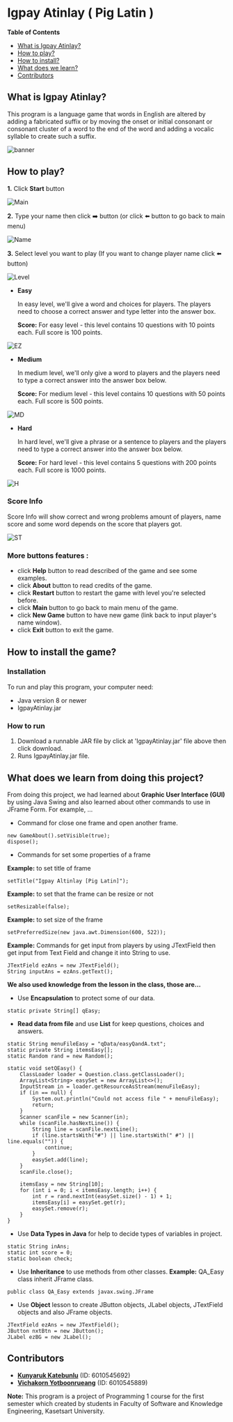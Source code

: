 # Igpay Atinlay ( Pig Latin )

**Table of Contents**
- [What is Igpay Atinlay?](#what-is-igpay-atinlay)
- [How to play?](#how-to-play)
- [How to install?](#how-to-install-the-game)
- [What does we learn?](#what-does-we-learn-from-doing-this-project)
- [Contributors](#contributors)

## What is Igpay Atinlay?
This program is a language game that words in English are altered by adding a fabricated suffix or by moving the onset or initial consonant or consonant cluster of a word to the end of the word and adding a vocalic syllable to create such a suffix.
    
![banner](gameScreenShotandFont/Banner.png)

## How to play?
**1.** Click **Start** button

![Main](gameScreenShotandFont/Frame1.png)

**2.** Type your name then click :arrow_right: button (or click :arrow_left: button to go back to main menu)

![Name](gameScreenShotandFont/Frame4.png)

**3.** Select level you want to play (If you want to change player name click :arrow_left: button)

![Level](gameScreenShotandFont/Frame5.png)

- **Easy**

    In easy level, we'll give a word and choices for players. The players need to choose a correct answer and type letter into the answer box.
    
    **Score:**
    For easy level -  this level contains 10 questions with 10 points each. Full score is 100 points.
        
![EZ](gameScreenShotandFont/Frame6.png)
        
- **Medium**

    In medium level, we'll only give a word to players and the players need to type a correct answer into the answer box below.
    
    **Score:**
    For medium level - this level contains 10 questions with 50 points each. Full score is 500 points.
    
![MD](gameScreenShotandFont/Frame8.png)
    
- **Hard**

    In hard level, we'll give a phrase or a sentence to players and the players need to type a correct answer into the answer box below.
    
    **Score:**
    For hard level - this level contains 5 questions with 200 points each. Full score is 1000 points.
        
![H](gameScreenShotandFont/Frame7.png)
        
    
### Score Info 
Score Info will show correct and wrong problems amount of players, name score and some word depends on the score that players got.
    
![ST](gameScreenShotandFont/Frame9.png)
    
### More buttons features :
- click **Help** button to read described of the game and see some examples.
- click **About** button to read credits of the game.
- click **Restart** button to restart the game with level you're selected before.
- click **Main** button to go back to main menu of the game.
- click **New Game** button to have new game (link back to input player's name window).
- click **Exit** button to exit the game.

## How to install the game?
### Installation
To run and play this program, your computer need:
 - Java version 8 or newer
 - IgpayAtinlay.jar
 
 ### How to run
 1. Download a runnable JAR file by click at 'IgpayAtinlay.jar' file above then click download.
 2. Runs IgpayAtinlay.jar file.

## What does we learn from doing this project?
From doing this project, we had learned about **Graphic User Interface (GUI)** by using Java Swing and also learned about other commands to use in JFrame Form. For example, ...
- Command for close one frame and open another frame.
```
new GameAbout().setVisible(true);
dispose();
```
- Commands for set some properties of a frame

**Example:** to set title of frame
```
setTitle("Igpay Altinlay [Pig Latin]");
```
**Example:** to set that the frame can be resize or not
 ```
setResizable(false);
```
**Example:** to set size of the frame
```
setPreferredSize(new java.awt.Dimension(600, 522));
```
**Example:** Commands for get input from players by using JTextField then get input from Text Field and change it into String to use.
```
JTextField ezAns = new JTextField();
String inputAns = ezAns.getText();
```

**We also used knowledge from the lesson in the class, those are…**
- Use **Encapsulation** to protect some of our data.
```
static private String[] qEasy;
```
- **Read data from file** and use **List** for keep questions, choices and answers.
```
static String menuFileEasy = "qData/easyQandA.txt";
static private String itemsEasy[];
static Random rand = new Random();

static void setQEasy() {
    ClassLoader loader = Question.class.getClassLoader();
    ArrayList<String> easySet = new ArrayList<>();
    InputStream in = loader.getResourceAsStream(menuFileEasy);
    if (in == null) {
        System.out.println("Could not access file " + menuFileEasy);
        return;
    }
    Scanner scanFile = new Scanner(in);
    while (scanFile.hasNextLine()) {
        String line = scanFile.nextLine();
        if (line.startsWith("#") || line.startsWith(" #") || line.equals("")) {
            continue;
        }
        easySet.add(line);
    }
    scanFile.close();

    itemsEasy = new String[10];
    for (int i = 0; i < itemsEasy.length; i++) {
        int r = rand.nextInt(easySet.size() - 1) + 1;
        itemsEasy[i] = easySet.get(r);
        easySet.remove(r);
    }
}
```
- Use **Data Types in Java** for help to decide types of variables in project.
```
static String inAns;
static int score = 0;
static boolean check;
```
- Use **Inheritance** to use methods from other classes.
**Example:** QA_Easy class inherit JFrame class.
```
public class QA_Easy extends javax.swing.JFrame
```
- Use **Object** lesson to create JButton objects, JLabel objects, JTextField objects and also JFrame objects.
```
JTextField ezAns = new JTextField();
JButton nxtBtn = new JButton();
JLabel ezBG = new JLabel();
```

## Contributors
   - [**Kunyaruk Katebunlu**](https://github.com/NokKbl) (ID: 6010545692)
   - [**Vichakorn Yotboonrueang**](https://github.com/Newaz2542) (ID: 6010545889)
   
   **Note:**
    This program is a project of Programming 1 course for the first semester which created by students in Faculty of Software and Knowledge Engineering, Kasetsart University.
